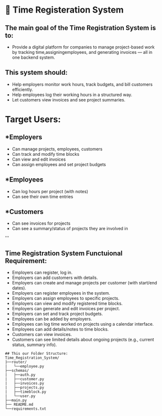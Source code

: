 # 🚀  Time Registeration System

## The main goal of the Time Registration System is to:
- Provide a digital platform for companies to manage project-based work by tracking time,assigningemployees, and generating invoices — all in one backend system.

## This system should:
   - Help employers monitor work hours, track budgets, and bill customers efficiently.
   - Help employees log their working hours in a structured way.
   - Let customers view invoices and see project summaries.

#  Target Users:
## *Employers
-   Can manage projects, employees, customers
-   Can track and modify time blocks
-   Can view and edit invoices
-   Can assign employees and set project budgets
## *Employees
-   Can log hours per project (with notes)
-   Can see their own time entries
## *Customers
-   Can see invoices for projects
-   Can see a summary/status of projects they are involved in

'''
## Time Registration System Functuional Requirement:
- Employers can register, log in.
- Employers can add customers with details.
- Employers can create and manage projects per customer (with start/end dates).
- Employers can register employees in the system.
- Employers can assign employees to specific projects.
- Employers can view and modify registered time blocks.
- Employers can generate and edit invoices per project.
- Employers can set and track project budgets.
- Employees can be added by employers.
- Employees can log time worked on projects using a calendar interface.
- Employees can add details/notes to time blocks.
- Customers can view invoices.
- Customers can see limited details about ongoing projects (e.g., current status, summary info).

```
## This our Folder Structure:
Time_Registration_System/
├──router/
|   └──employee.py
├──schemas/
|   ├──auth.py
|   ├──customer.py
|   ├──invoices.py
|   ├──projects.py
|   ├──timeblock.py
|   └──user.py
├──main.py
├── README.md
└──requirements.txt
```